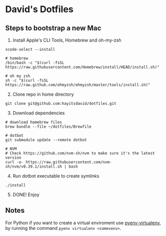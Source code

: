 # David's Dotfiles

## Steps to bootstrap a new Mac

1. Install Apple's CLI Tools, Homebrew and oh-my-zsh

```shell
xcode-select --install

# homebrew
/bin/bash -c "$(curl -fsSL https://raw.githubusercontent.com/Homebrew/install/HEAD/install.sh)"

# oh my zsh
sh -c "$(curl -fsSL https://raw.github.com/ohmyzsh/ohmyzsh/master/tools/install.sh)"
```

2. Clone repo in home directory

```shell
git clone git@github.com:hayitsdavid/dotfiles.git
```

3. Download dependencies

```shell
# download homebrew files
brew bundle --file ~/dotfiles/Brewfile

# dotbot
git submodule update --remote dotbot

# NVM
# Check https://github.com/nvm-sh/nvm to make sure it's the latest version
curl -o- https://raw.githubusercontent.com/nvm-sh/nvm/v0.39.1/install.sh | bash
```

4. Run dotbot executable to create symlinks

```shell
./install
```

5. DONE! Enjoy

## Notes  

For Python if you want to create a virtual enviroment use [pyenv-virtualenv](https://github.com/pyenv/pyenv-virtualenv), by running the command `pyenv virtualenv <somevenv>`.
